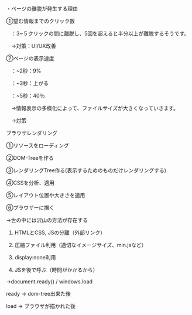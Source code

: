 ・ページの離脱が発生する理由

①望む情報までのクリック数

　：3~５クリックの間に離脱し、5回を超えると半分以上が離脱するそうです。

　→対策：UI/UX改善

②ページの表示速度

　：~2秒：9%

　：~3秒：上がる

　：~5秒：40％

　→情報表示の多様化によって、ファイルサイズが大きくなっていきます。

　→対策

ブラウザレンダリング

①リソースをローディング

②DOM-Treeを作る

③レンダリングTree作る(表示するためのものだけレンダリングする)

④CSSを分析、適用

⑤レイアウト位置や大きさを適用

⑥ブラウザーに描く



→世の中には沢山の方法が存在する

1. HTMLとCSS, JSの分離（外部リンク）

2. 圧縮ファイル利用（適切なイメージサイズ、min.jsなど）
3. display:none利用
4. JSを後で呼ぶ（時間がかかるから）



→document.ready() / windows.load

ready -> dom-tree出来た後

load -> ブラウザが描かれた後